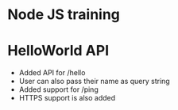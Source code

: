 # Node JS training

# HelloWorld API
- Added API for /hello
- User can also pass their name as query string
- Added support for /ping
- HTTPS support is also added
